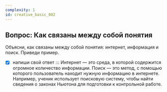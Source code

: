 ```yaml
---
complexity: 1
id: creative_basic_002
---
```


## Вопрос: Как связаны между собой понятия
Объясни, как связаны между собой понятия: интернет, информация и поиск. Приведи пример.

- [x] напиши свой ответ ::: Интернет — это среда, в которой содержится огромное количество информации. Поиск — это метод, с помощью которого пользователь находит нужную информацию в интернете. Например, ученик использует поисковую систему, чтобы найти сведения о законах Ньютона для подготовки к контрольной работе.